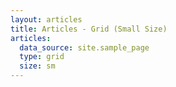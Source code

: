 ```yaml
---
layout: articles
title: Articles - Grid (Small Size)
articles:
  data_source: site.sample_page
  type: grid
  size: sm
---
```



<nft-card
contractAddress="0x1d20a51f088492a0f1c57f047a9e30c9ab5c07ea"
tokenId="4715">
</nft-card>
<script src="https://unpkg.com/embeddable-nfts/dist/nft-card.min.js"></script>
